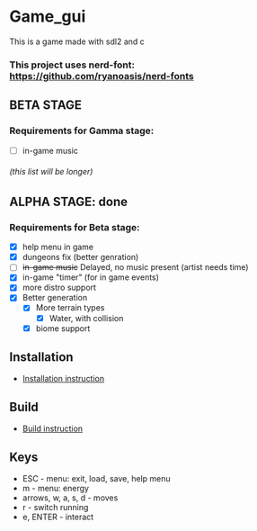 # Game_gui 
This is a game made with sdl2 and c

### This project uses nerd-font: https://github.com/ryanoasis/nerd-fonts

## BETA STAGE
### Requirements for Gamma stage:
- [ ] in-game music
###### (this list will be longer)

## ALPHA STAGE: done
### Requirements for Beta stage:
- [x] help menu in game
- [x] dungeons fix (better genration)
- [ ] ~~in-game music~~ Delayed, no music present (artist needs time)
- [x] in-game "timer" (for in game events)
- [x] more distro support
- [x] Better generation
    - [x] More terrain types
        - [x] Water, with collision
    - [x] biome support

## Installation

* [Installation instruction](install.md)

## Build

* [Build instruction](build.md)

## Keys

* ESC - menu: exit, load, save, help menu
* m   - menu: energy
* arrows, w, a, s, d - moves
* r - switch running
* e, ENTER - interact

